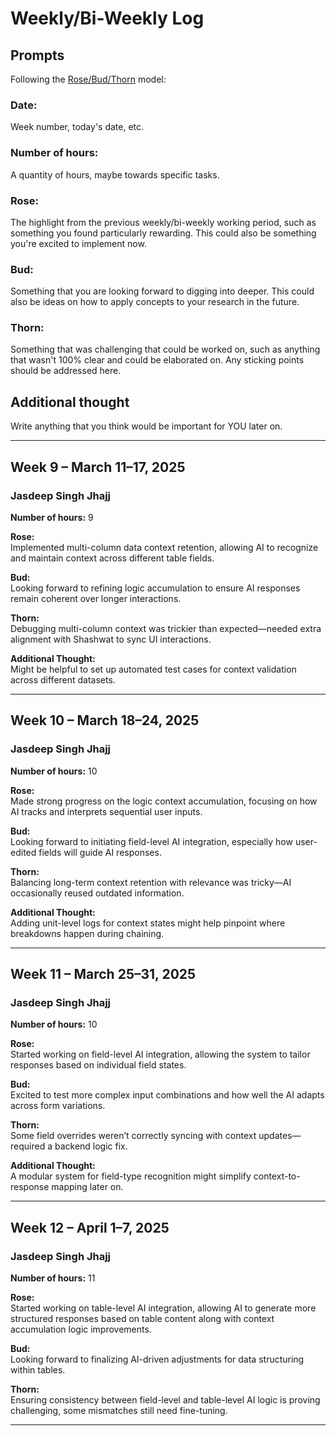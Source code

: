 # Weekly/Bi-Weekly Log

## Prompts
Following the [Rose/Bud/Thorn](https://www.panoramaed.com/blog/rose-bud-thorn-activity-and-worksheet#:~:text=%22Rose%2C%20Bud%2C%20Thorn%22%20is%20a%20mindful%20design%2D,day%2C%20week%2C%20or%20month.) model:

### Date: 
Week number, today's date, etc. 


### Number of hours: 
A quantity of hours, maybe towards specific tasks. 

### Rose:
The highlight from the previous weekly/bi-weekly working period, such as something you found particularly rewarding. This could also be something you're excited to implement now.

### Bud: 
Something that you are looking forward to digging into deeper. This could also be ideas on how to apply concepts to your research in the future. 

### Thorn: 
Something that was challenging that could be worked on, such as anything that wasn't 100% clear and could be elaborated on. Any sticking points should be addressed here. 

## Additional thought
Write anything that you think would be important for YOU later on.

---



## Week 9 – March 11–17, 2025

### Jasdeep Singh Jhajj

**Number of hours:** 9

**Rose:**  
Implemented multi-column data context retention, allowing AI to recognize and maintain context across different table fields.

**Bud:**  
Looking forward to refining logic accumulation to ensure AI responses remain coherent over longer interactions.

**Thorn:**  
Debugging multi-column context was trickier than expected—needed extra alignment with Shashwat to sync UI interactions.

**Additional Thought:**  
Might be helpful to set up automated test cases for context validation across different datasets.

---

## Week 10 – March 18–24, 2025

### Jasdeep Singh Jhajj

**Number of hours:** 10

**Rose:**  
Made strong progress on the logic context accumulation, focusing on how AI tracks and interprets sequential user inputs.

**Bud:**  
Looking forward to initiating field-level AI integration, especially how user-edited fields will guide AI responses.

**Thorn:**  
Balancing long-term context retention with relevance was tricky—AI occasionally reused outdated information.

**Additional Thought:**  
Adding unit-level logs for context states might help pinpoint where breakdowns happen during chaining.

---

## Week 11 – March 25–31, 2025

### Jasdeep Singh Jhajj

**Number of hours:** 10

**Rose:**  
Started working on field-level AI integration, allowing the system to tailor responses based on individual field states.

**Bud:**  
Excited to test more complex input combinations and how well the AI adapts across form variations.

**Thorn:**  
Some field overrides weren’t correctly syncing with context updates—required a backend logic fix.

**Additional Thought:**  
A modular system for field-type recognition might simplify context-to-response mapping later on.

---

## Week 12 – April 1–7, 2025

### Jasdeep Singh Jhajj

**Number of hours:** 11

**Rose:**  
Started working on table-level AI integration, allowing AI to generate more structured responses based on table content along with context accumulation logic improvements.

**Bud:**  
Looking forward to finalizing AI-driven adjustments for data structuring within tables.

**Thorn:**  
Ensuring consistency between field-level and table-level AI logic is proving challenging, some mismatches still need fine-tuning.

---
